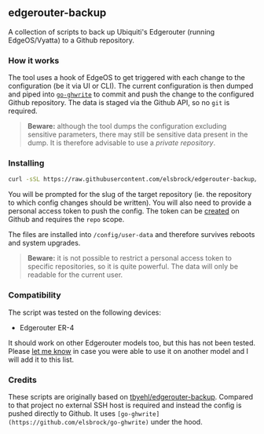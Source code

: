 ## edgerouter-backup

A collection of scripts to back up Ubiquiti's Edgerouter (running EdgeOS/Vyatta) to a Github repository.

### How it works

The tool uses a hook of EdgeOS to get triggered with each change to the configuration (be it via UI or CLI). The current configuration is then dumped and piped into [`go-ghwrite`](https://github.com/elsbrock/go-ghwrite) to commit and push the change to the configured Github repository. The data is staged via the Github API, so no `git` is required.

> **Beware:** although the tool dumps the configuration excluding sensitive parameters, there may still be sensitive data present in the dump. It is therefore advisable to use a *private repository*.

### Installing

```sh
curl -sSL https://raw.githubusercontent.com/elsbrock/edgerouter-backup/master/install.sh | sh
```

You will be prompted for the slug of the target repository (ie. the repository to which config changes should be written). You will also need to provide a personal access token to push the config. The token can be [created](https://github.com/settings/tokens) on Github and requires the `repo` scope.

The files are installed into `/config/user-data` and therefore survives reboots and system upgrades.

> **Beware:** it is not possible to restrict a personal access token to specific repositories, so it is quite powerful. The data will only be readable for the current user.

### Compatibility

The script was tested on the following devices:

* Edgerouter ER-4

It should work on other Edgerouter models too, but this has not been tested. Please [let me know](https://github.com/elsbrock/edgerouter-backup/edit/gh-pages/index.md) in case you were able to use it on another model and I will add it to this list.

### Credits

These scripts are originally based on [tbyehl/edgerouter-backup](https://github.com/tbyehl/edgerouter-backup). Compared to that project no external SSH host is required and instead the config is pushed directly to Github. It uses `[go-ghwrite](https://github.com/elsbrock/go-ghwrite)` under the hood.
